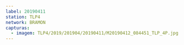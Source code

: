 ```yaml
---
label: 20190411
station: TLP4
network: BRAMON
capturas:
  - imagem: TLP4/2019/201904/20190411/M20190412_084451_TLP_4P.jpg
---
```

